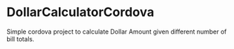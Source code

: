 # DollarCalculatorCordova
Simple cordova project to calculate Dollar Amount given different number of bill totals. 
